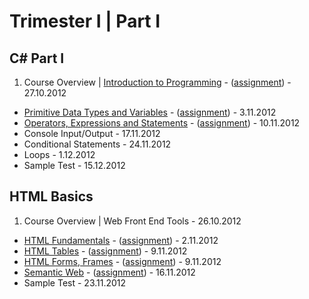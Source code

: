 # Trimester I | Part I

## C# Part I

1. Course Overview | [Introduction to Programming](https://github.com/jasssonpet/TelerikAcademy/tree/master/csharppart1/1.IntroductionToProgramming) - ([assignment](https://github.com/jasssonpet/TelerikAcademy/blob/master/csharppart1/1.IntroductionToProgramming/README.md)) - 27.10.2012
* [Primitive Data Types and Variables](https://github.com/jasssonpet/TelerikAcademy/tree/master/csharppart1/2.PrimitiveDataTypesAndVariables) - ([assignment](https://github.com/jasssonpet/TelerikAcademy/blob/master/csharppart1/2.PrimitiveDataTypesAndVariables/README.md)) - 3.11.2012
* [Operators, Expressions and Statements](https://github.com/jasssonpet/TelerikAcademy/tree/master/csharppart1/3.OperatorsExpressionsAndStatements) - ([assignment](https://github.com/jasssonpet/TelerikAcademy/blob/master/csharppart1/3.OperatorsExpressionsAndStatements/README.md)) - 10.11.2012
* Console Input/Output - 17.11.2012
* Conditional Statements - 24.11.2012
* Loops - 1.12.2012
* Sample Test - 15.12.2012

## HTML Basics

1. Course Overview | Web Front End Tools - 26.10.2012
* [HTML Fundamentals](https://github.com/jasssonpet/TelerikAcademy/tree/master/html-basics/2.HTMLFundamentals) - ([assignment](https://github.com/jasssonpet/TelerikAcademy/blob/master/html-basics/2.HTMLFundamentals/README.md)) - 2.11.2012
* [HTML Tables](https://github.com/jasssonpet/TelerikAcademy/tree/master/html-basics/3.HTMLTables) - ([assignment](https://github.com/jasssonpet/TelerikAcademy/blob/master/html-basics/3.HTMLTables/README.md)) - 9.11.2012
* [HTML Forms, Frames](https://github.com/jasssonpet/TelerikAcademy/tree/master/html-basics/4.HTMLFormsFrames) - ([assignment](https://github.com/jasssonpet/TelerikAcademy/blob/master/html-basics/4.HTMLFormsFrames/README.md)) - 9.11.2012
* [Semantic Web](https://github.com/jasssonpet/TelerikAcademy/tree/master/html-basics/5.SemanticWeb) - ([assignment](https://github.com/jasssonpet/TelerikAcademy/blob/master/html-basics/5.SemanticWeb/README.md)) - 16.11.2012
* Sample Test - 23.11.2012